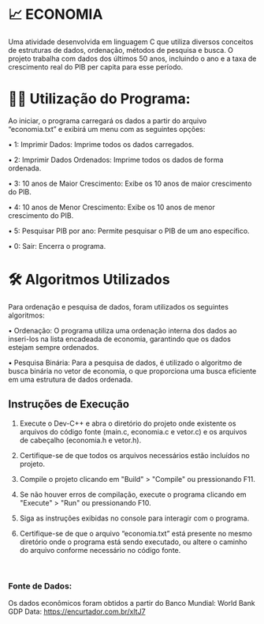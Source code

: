 # 📈 ECONOMIA 

Uma atividade desenvolvida em linguagem C que utiliza diversos conceitos de estruturas de dados, ordenação, métodos de pesquisa e busca. O projeto trabalha com dados dos últimos 50 anos, incluindo o ano e a taxa de crescimento real do PIB per capita para esse período.


# 🕵️‍♂️ Utilização do Programa:

Ao iniciar, o programa carregará os dados a partir do arquivo “economia.txt” e exibirá um menu com as seguintes opções:

• 1: Imprimir Dados: Imprime todos os dados carregados.

• 2: Imprimir Dados Ordenados: Imprime todos os dados de forma ordenada.

• 3: 10 anos de Maior Crescimento: Exibe os 10 anos de maior crescimento do PIB.

• 4: 10 anos de Menor Crescimento: Exibe os 10 anos de menor crescimento do PIB.

• 5: Pesquisar PIB por ano: Permite pesquisar o PIB de um ano específico.

• 0: Sair: Encerra o programa.


# 🛠 Algoritmos Utilizados

Para ordenação e pesquisa de dados, foram utilizados os seguintes algoritmos:

• Ordenação: O programa utiliza uma ordenação interna dos dados ao inseri-los na lista encadeada de economia, garantindo que os dados estejam sempre ordenados.

• Pesquisa Binária: Para a pesquisa de dados, é utilizado o algoritmo de busca binária no vetor de economia, o que proporciona uma busca eficiente em uma estrutura de dados ordenada.

## Instruções de Execução

1. Execute o Dev-C++ e abra o diretório do projeto onde existente os arquivos do código fonte (main.c, economia.c e vetor.c) e os arquivos de cabeçalho (economia.h e vetor.h).

2. Certifique-se de que todos os arquivos necessários estão incluídos no projeto.

3. Compile o projeto clicando em "Build" > "Compile" ou pressionando F11.

4. Se não houver erros de compilação, execute o programa clicando em "Execute" > "Run" ou pressionando F10.

5. Siga as instruções exibidas no console para interagir com o programa.

6. Certifique-se de que o arquivo “economia.txt” está presente no mesmo diretório onde o programa está sendo executado, ou altere o caminho do arquivo conforme necessário no código fonte. 



</br>

### Fonte de Dados:

Os dados econômicos foram obtidos a partir do Banco Mundial: World Bank GDP Data: https://encurtador.com.br/xltJ7
